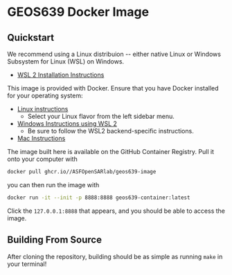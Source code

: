 # GEOS639 Docker Image

## Quickstart

We recommend using a Linux distribuion -- either native Linux or Windows Subsystem for
Linux (WSL) on Windows.

- [WSL 2 Installation Instructions]( https://docs.microsoft.com/en-us/windows/wsl/install-win10)

This image is provided with Docker. Ensure that you have Docker installed for your
operating system:
- [Linux instructions](https://docs.docker.com/engine/install/ubuntu/) 
    - Select your Linux flavor from the left sidebar menu.
- [Windows Instructions using WSL 2](https://docs.docker.com/desktop/windows/install/)
    - Be sure to follow the WSL2 backend-specific instructions.
- [Mac Instructions](https://docs.docker.com/desktop/mac/install/)

The image built here is available on the GitHub Container Registry. Pull it onto your
computer with
```bash
docker pull ghcr.io//ASFOpenSARlab/geos639-image
```

you can then run the image with
```bash
docker run -it --init -p 8888:8888 geos639-container:latest
```

Click the `127.0.0.1:8888` that appears, and you should be able to access the image.

## Building From Source

After cloning the repository, building should be as simple as running `make` in your
terminal!
